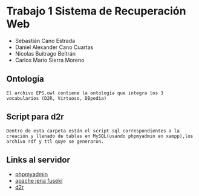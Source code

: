 # Trabajo 1 Sistema de Recuperación Web
  - Sebastián Cano Estrada
  - Daniel Alexander Cano Cuartas
  - Nicolas Buitrago Beltrán
  - Carlos Mario Sierra Moreno
 
 ## Ontología
    El archivo EPS.owl contiene la ontología que integra los 3 vocabularios (D2R, Virtuoso, DBpedia)

 ## Script para d2r
    Dentro de esta carpeta están el script sql correspondientes a la creación y llenado de tablas en MySQL(usando phpmyadmin en xampp),los archivo rdf y ttl quye se generaron.

  ## Links al servidor
  
  * [phpmyadmin](http://54.233.253.19/phpmyadmin/)
  * [apache jena fuseki](http://54.233.253.19:3030)
  * [d2r](http://54.233.253.19:2020)